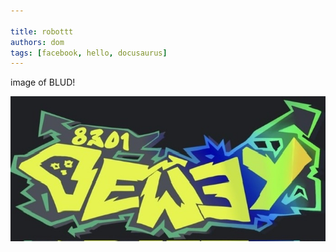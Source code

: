 ```yaml
---

title: robottt
authors: dom
tags: [facebook, hello, docusaurus]
---
```


image of BLUD!

<!-- truncate -->

![Dewey](blud.png)
